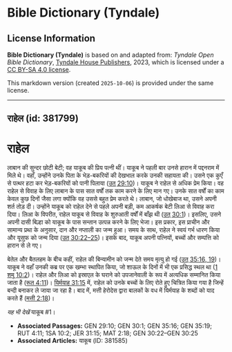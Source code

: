 # Bible Dictionary (Tyndale)

## License Information

**Bible Dictionary (Tyndale)** is based on and adapted from: _Tyndale Open Bible Dictionary_, [Tyndale House Publishers](https://tyndaleopenresources.com/), 2023, which is licensed under a [CC BY-SA 4.0 license](https://creativecommons.org/licenses/by-sa/4.0/legalcode.en).

This markdown version (created `2025-10-06`) is provided under the same license.



--------------------------------

## राहेल (id: 381799)

राहेल
=====

लाबान की सुन्दर छोटी बेटी; वह याकूब की प्रिय पत्नी थीं। याकूब ने पहली बार उनसे हारान में पद्दनराम में मिले थे। वहाँ, उन्होंने उनके पिता के भेड़\-बकरियों की देखभाल करके उनकी सहायता की। उसने एक कुएँ से पत्थर हटा कर भेड़\-बकरियों को पानी पिलाया ([उत् 29:10](https://ref.ly/Gen29:10))। याकूब ने राहेल से अधिक प्रेम किया। वह राहेल से विवाह के लिए लाबान के पास सात वर्षों तक काम करने के लिए मान गए। उनके सात वर्षों का काम केवल कुछ दिनों जैसा लगा क्योंकि वह उससे बहुत प्रेम करते थे। लाबान, जो धोखेबाज था, उसने अपनी शर्त तोड़ दी। उन्होंने याकूब को राहेल देने से पहले अपनी बड़ी, कम आकर्षक बेटी लिआ से विवाह करा दिया। लिआ के विपरीत, राहेल याकूब से विवाह के शुरुआती वर्षों में बाँझ थी ([उत् 30:1](https://ref.ly/Gen30:1))। इसलिए, उसने अपनी दासी बिल्हा को याकूब के पास सन्तान उत्पन्न करने के लिए भेजा। इस प्रकार, इस प्राचीन और सामान्य प्रथा के अनुसार, दान और नप्ताली का जन्म हुआ। समय के साथ, राहेल ने स्वयं गर्भ धारण किया और यूसुफ को जन्म दिया ([उत् 30:22–25](https://ref.ly/Gen30:22-Gen30:25))। इसके बाद, याकूब अपनी पत्नियों, बच्चों और सम्पत्ति को हारान से ले गए।

बेतेल और बैतलहम के बीच कहीं, राहेल की बिन्यामीन को जन्म देते समय मृत्यु हो गई ([उत् 35:16, 19](https://ref.ly/Gen35:16,Gen35:19))। याकूब ने वहाँ उनकी कब्र पर एक खम्भा स्थापित किया, जो शाऊल के दिनों में भी एक प्रसिद्ध स्थल था ([1 शमू 10:2](https://ref.ly/1Sam10:2))। राहेल और लिआ को इस्राएल के घराने को उपजानेवाली के रूप में अत्यधिक सम्मानित किया जाता है ([रूत 4:11](https://ref.ly/Ruth4:11))। [यिर्मयाह 31:15](https://ref.ly/Jer31:15) में, राहेल को उनके बच्चों के लिए रोते हुए चित्रित किया गया है जिन्हें बन्दी बनाकर ले जाया जा रहा है। बाद में, मत्ती हेरोदेस द्वारा बालकों के वध में यिर्मयाह के शब्दों को याद करते हैं ([मत्ती 2:18](https://ref.ly/Matt2:18))।

*यह भी देखें* याकूब \#1।

* **Associated Passages:** GEN 29:10; GEN 30:1; GEN 35:16; GEN 35:19; RUT 4:11; 1SA 10:2; JER 31:15; MAT 2:18; GEN 30:22–GEN 30:25
* **Associated Articles:** याकूब (ID: 381585)

